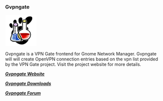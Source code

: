 ### Gvpngate


![](https://github.com/Gwiz65/gvpngate/blob/master/gvpngate.png)

Gvpngate is a VPN Gate frontend for Gnome Network Manager.  Gvpngate will will create OpenVPN connection entries based on the vpn list provided by the VPN Gate project. Visit the project website for more details.


***[Gvpngate Website](https://gwiz65.github.io/gvpngate/)***

***[Gvpngate Downloads](https://gwiz65.github.io/gvpngate/downloads.html)***

***[Gvpngate Forum](http://gvpngate.boards.net)***



